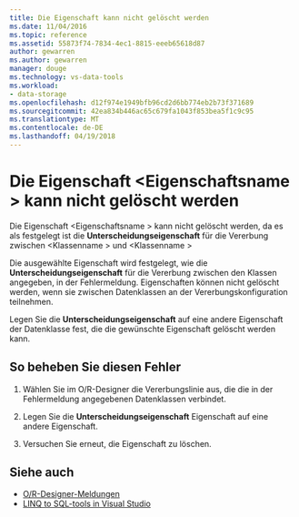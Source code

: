 ```yaml
---
title: Die Eigenschaft kann nicht gelöscht werden
ms.date: 11/04/2016
ms.topic: reference
ms.assetid: 55873f74-7834-4ec1-8815-eeeb65618d87
author: gewarren
ms.author: gewarren
manager: douge
ms.technology: vs-data-tools
ms.workload:
- data-storage
ms.openlocfilehash: d12f974e1949bfb96cd2d6bb774eb2b73f371689
ms.sourcegitcommit: 42ea834b446ac65c679fa1043f853bea5f1c9c95
ms.translationtype: MT
ms.contentlocale: de-DE
ms.lasthandoff: 04/19/2018
---
```

# <a name="the-property-property-name-cannot-be-deleted"></a>Die Eigenschaft \<Eigenschaftsname > kann nicht gelöscht werden

Die Eigenschaft \<Eigenschaftsname > kann nicht gelöscht werden, da es als festgelegt ist die **Unterscheidungseigenschaft** für die Vererbung zwischen \<Klassenname > und \<Klassenname >

Die ausgewählte Eigenschaft wird festgelegt, wie die **Unterscheidungseigenschaft** für die Vererbung zwischen den Klassen angegeben, in der Fehlermeldung. Eigenschaften können nicht gelöscht werden, wenn sie zwischen Datenklassen an der Vererbungskonfiguration teilnehmen.

Legen Sie die **Unterscheidungseigenschaft** auf eine andere Eigenschaft der Datenklasse fest, die die gewünschte Eigenschaft gelöscht werden kann.

## <a name="to-correct-this-error"></a>So beheben Sie diesen Fehler

1. Wählen Sie im O/R-Designer die Vererbungslinie aus, die die in der Fehlermeldung angegebenen Datenklassen verbindet.

2. Legen Sie die **Unterscheidungseigenschaft** Eigenschaft auf eine andere Eigenschaft.

3. Versuchen Sie erneut, die Eigenschaft zu löschen.

## <a name="see-also"></a>Siehe auch

- [O/R-Designer-Meldungen](../data-tools/o-r-designer-messages.md)
- [LINQ to SQL-tools in Visual Studio](../data-tools/linq-to-sql-tools-in-visual-studio2.md)